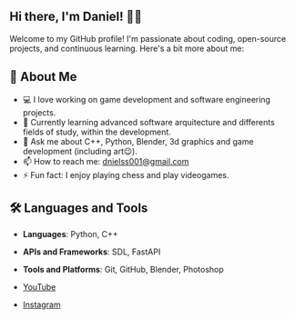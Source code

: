 ## Hi there, I'm Daniel! 👋🤗

Welcome to my GitHub profile! I'm passionate about coding, open-source projects, and continuous learning. Here's a bit more about me:

## 🚀 About Me
- 💻 I love working on game development and software engineering projects.
- 🌱 Currently learning advanced software arquitecture and differents fields of study, within the development.
- 💬 Ask me about C++, Python, Blender, 3d graphics and game development (including art😉). 
- 📫 How to reach me: [dnielss001@gmail.com](mailto:dnielss001@gmail.com)
- ⚡ Fun fact: I enjoy playing chess and play videogames.

## 🛠️ Languages and Tools
- **Languages**: Python, C++
- **APIs and Frameworks**: SDL, FastAPI
- **Tools and Platforms**: Git, GitHub, Blender, Photoshop

- [YouTube](https://www.youtube.com/@Danielss_001)
- [Instagram](https://www.instagram.com/sketchbook0.1/) 
